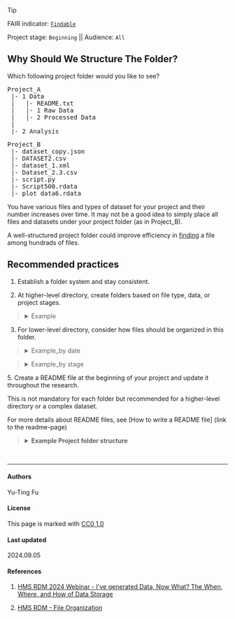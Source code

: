 >[!TIP]
> FAIR indicator: <code>[Findable]()</code>
> 
> Project stage: <code>Beginning</code>  || Audience: <code>All</code>

## Why Should We Structure The Folder?

Which following project folder would you like to see?

<pre>
Project_A
 |- 1 Data
 |   |- README.txt
 |   |- 1 Raw Data 
 |   |- 2 Processed Data
 | 
 |- 2 Analysis
</pre>

<pre>
Project_B
 |- dataset_copy.json
 |- DATASET2.csv
 |- dataset_1.xml
 |- Dataset_2.3.csv
 |- script.py
 |- Script500.rdata
 |- plot_data6.rdata
</pre>

You have various files and types of dataset for your project and their number increases over time. It may not be a good idea to simply place all files and datasets under your project folder (as in Project_B). 

A well-structured project folder could improve efficiency in [finding]() a file among hundrads of files.

## Recommended practices

1. Establish a folder system and stay consistent.

2. At higher-level directory, create folders based on file type, data, or project stages.
 
 <blockquote>
    <details>
     <summary>Example</summary>
     <pre>
      Project_A
       |- 1 Raw Data
       |- 2 Processed Data
       |- 3 Analysis
     </pre>
          <pre>
      Project_B
       |- 1 Audio Files
       |- 2 Imaging Data
       |- 3 Other Data
     </pre>
    <pre>
      Project_C
       |- 1 Data
       |- 2 Shared Data_Institute A
       |- 3 Published
     </pre>
    </details>
     </blockquote>
     
3. For lower-level directory, consider how files should be organized in this folder.
   
 <blockquote>
 <details>
  <summary>Example_by date</summary>
  
  _In "Raw_Data" folder, files are organized by collection date._
  
   <pre>
    Raw_Data 
       |- 2021Aug
       |  |- rawData1.csv
       |  |- rawData2.csv
       | 
       |- 2021Dec
       |  |- rawData1.csv
       |  |- rawData2.csv 
     </pre>
 </details>
</blockquote>
  
   <blockquote>
    <details>
     <summary>Example_by stage</summary>
     
   _In "Data" folder, files are organized by their stage._
   
     <pre>
      Data
       |- Raw_data
       |  |- rawData_2021Aug.csv
       |  |- rawData_2021Sep.csv
       |  |- rawData_2021Oct.csv
       |
       |- Processed_data
       |  |- data_processed_2021Dec.csv
       |  |- data_processed_2022Feb.csv
     </pre>
    </details>
   </blockquote>
5. Create a README file at the beginning of your project and update it throughout the research.

   This is not mandatory for each folder but recommended for a higher-level directory or a complex dataset.

   For more details about README files, see [How to write a README file] (link to the readme-page)

<blockquote>
<details>
  <summary> <b>Example Project folder structure</b> </summary>
<pre>
Project_A
 |
 |- 0 Basic Information 
 |   |- Role & Responsibilites
 |   |- Project Introduction
 |
 |- 1 Data
 |   |- README_data.txt (What is in these folders? How to find a specific file/dataset?)
 |   |- 1 Raw Data 
 |   |   |- 1 Local Laboratory 
 |   |   |   |- README_rawData_local.txt
 |   |   |   |- dataset_1.csv
 |   |   |   |- dataset_2.csv
 |   |   |
 |   |   |- 2 External Data Source
 |   |   |   |- README_rawData_external.txt
 |   |   |   |- dataset_e_1.csv
 |   |   |   |- dataset_e_2.csv
 |   |   |   |- Script_1.py
 |   |   |   |- Script_2.py
 |   |   |   |- DataTransferAgreement/AuthorizationToReuse.pdf
 |   |   
 |   |- 2 Processed Data
 |   |   |- README_processedData.txt
 |   |   |- Processed_data.csv
 |   |   |- Script_processed.py
 | 
 |- 2 Result/Analysis
 |   |- README_analysis.txt
 |   |- Script_model_1.py
 |   |- Script_model_2.py
 |   |- Plot_model_1.jpg
 |   |- Plot_model_2.jpg
   
</pre>
</details>
</blockquote>

<br>


 ---
  
 #### Authors
 Yu-Ting Fu

 #### License
 This page is marked with [CC0 1.0](https://creativecommons.org/publicdomain/zero/1.0/?ref=chooser-v1)
 
 #### Last updated
 2024.09.05
 
 #### References
 
  1. [HMS RDM 2024 Webinar - I've generated Data, Now What? The When, Where, and How of Data Storage](https://www.youtube.com/watch?v=prtBCHQ2c50&list=PLWIsV2soJK-VaW7IhxYyyOwiamjVV_FuB&index=4)
  
  2. [HMS RDM - File Organization](https://datamanagement.hms.harvard.edu/plan-design/directory-structure)

